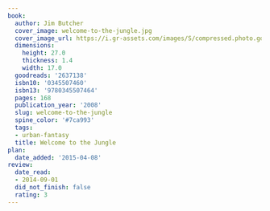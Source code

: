 ```yaml
---
book:
  author: Jim Butcher
  cover_image: welcome-to-the-jungle.jpg
  cover_image_url: https://i.gr-assets.com/images/S/compressed.photo.goodreads.com/books/1320418408l/2637138._SX98_.jpg
  dimensions:
    height: 27.0
    thickness: 1.4
    width: 17.0
  goodreads: '2637138'
  isbn10: '0345507460'
  isbn13: '9780345507464'
  pages: 168
  publication_year: '2008'
  slug: welcome-to-the-jungle
  spine_color: '#7ca993'
  tags:
  - urban-fantasy
  title: Welcome to the Jungle
plan:
  date_added: '2015-04-08'
review:
  date_read:
  - 2014-09-01
  did_not_finish: false
  rating: 3
---
```

